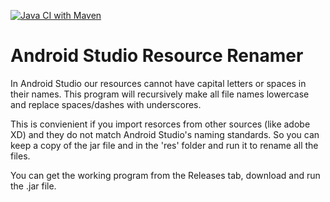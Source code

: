 [![Java CI with Maven](https://github.com/dsjiffry/FileRenamer/workflows/Java%20CI%20with%20Maven/badge.svg?branch=master)](https://github.com/dsjiffry/FileRenamer/actions?query=workflow%3A%22Java+CI+with+Maven%22)

# Android Studio Resource Renamer
In Android Studio our resources cannot have capital letters or spaces in their names. This program will recursively make all file names lowercase and replace spaces/dashes with underscores.

This is convienient if you import resorces from other sources (like adobe XD) and they do not match Android Studio's naming standards. So you can keep a copy of the jar file and in the 'res' folder and run it to rename all the files.

You can get the working program from the Releases tab, download and run the .jar file.
